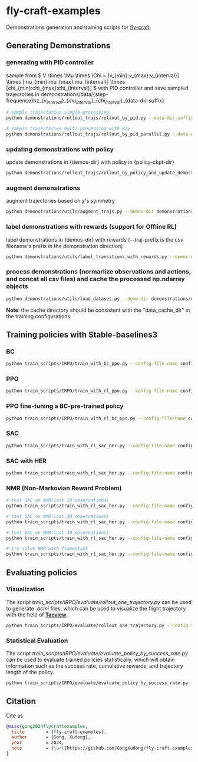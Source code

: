 # fly-craft-examples

Demonstrations generation and training scripts for [fly-craft](https://github.com/gongxudong/fly-craft).

## Generating Demonstrations

### generating with PID controller

sample from $ V \times \Mu \times \Chi = [v_{min}:v_{max}:v_{interval}] \times [mu_{min}:mu_{max}:mu_{interval}] \times [chi_{min}:chi_{max}:chi_{interval}] $ with PID controller and save sampled trajectories in demonstrations/data/\{step-frequence\}hz\_\{$v_{interval}$\}\_\{$mu_{interval}$\}\_\{$chi_{interval}$\}\_\{data-dir-suffix\}

```bash
# sample trajectories single-processing
python demonstrations/rollout_trajs/rollout_by_pid.py --data-dir-suffix v5 --step-frequence 10 --v-min 100 --v-max 110 --v-interval 10 --mu-min -5 --mu-max 5 --mu-interval 5 --chi-min -5 --chi-max 5 --chi-interval 5

# sample trajectories multi-processing with Ray
python demonstrations/rollout_trajs/rollout_by_pid_parallel.py --data-dir-suffix v4 --step-frequence 10 --v-min 100 --v-max 110 --v-interval 10 --mu-min -5 --mu-max 5 --mu-interval 5 --chi-min -5 --chi-max 5 --chi-interval 5
```

### updating demonstrations with policy

update demonstrations in {demos-dir} with policy in {policy-ckpt-dir}

```bash
python demonstrations/rollout_trajs/rollout_by_policy_and_update_demostrations.py --policy-ckpt-dir checkpoints/sac_her/best_model --env-config-dir configs/env/env_config_for_sac.json --demos-dir demonstrations/data/10hz_10_5_5_v2
```

### augment demonstrations

augment trajectories based on $\chi$'s symmetry

```bash
python demonstrations/utils/augment_trajs.py --demos-dir demonstrations/data/10hz_10_5_5_v2
```

### label demonstrations with rewards (**support for Offline RL**)

label demonstrations in {demos-dir} with rewards (--traj-prefix is the csv filename's prefix in the demonstration direction)

```bash
python demonstrations/utils/label_transitions_with_rewards.py --demos-dir demonstrations/data/10hz_10_5_5_test --traj-prefix my_f16trace
```

### process demonstrations (normarlize observations and actions, and concat all csv files) and cache the processed np.ndarray objects

```bash
python demonstrations/utils/load_dataset.py --demo-dir demonstrations/data/10hz_10_5_5_iter_1_aug --demo-cache-dir demonstrations/cache/10hz_10_5_5_iter_1_aug
```

**Note**: the cache directory should be consistent with the "data_cache_dir" in the training configurations.

## Training policies with Stable-baselines3

### BC

```bash
python train_scripts/IRPO/train_with_bc_ppo.py --config-file-name configs/train/IRPO/ppo/easy/ppo_bc_config_10hz_128_128_easy_1.json
```

### PPO

```bash
python train_scripts/IRPO/train_with_rl_ppo.py --config-file-name configs/train/IRPO/ppo/easy/ppo_bc_config_10hz_128_128_easy_1.json
```

### PPO fine-tuning a BC-pre-trained policy

```bash
python train_scripts/IRPO/train_with_rl_bc_ppo.py --config-file-name configs/train/IRPO/ppo/easy/ppo_bc_config_10hz_128_128_easy_1.json
```

### SAC

```bash
python train_scripts/train_with_rl_sac_her.py --config-file-name configs/train/sac/sac_without_her/sac_config_10hz_128_128_1.json
```

### SAC with HER

```bash
python train_scripts/train_with_rl_sac_her.py --config-file-name configs/train/sac/sac_her/sac_config_10hz_128_128_1.json
```

### NMR (Non-Markovian Reward Problem)

```bash
# test SAC on NMR(last 10 observations)
python train_scripts/train_with_rl_sac_her.py --config-file-name configs/train/sac/easy_her_sparse_negative_non_markov_reward_persist_1_sec/sac_config_10hz_128_128_1.json

# test SAC on NMR(last 20 observations)
python train_scripts/train_with_rl_sac_her.py --config-file-name configs/train/sac/easy_her_sparse_negative_non_markov_reward_persist_2_sec/sac_config_10hz_128_128_1.json

# test SAC on NMR(last 30 observations)
python train_scripts/train_with_rl_sac_her.py --config-file-name configs/train/sac/easy_her_sparse_negative_non_markov_reward_persist_3_sec/sac_config_10hz_128_128_1.json

# try solve NMR with framestack
python train_scripts/train_with_rl_sac_her.py --config-file-name configs/train/sac/hard_her_framestack_sparse_negative_non_markov_reward_persist_1_sec/sac_config_10hz_128_128_1.json
```

## Evaluating policies

### Visualization

The script _train_scripts/IRPO/evaluate/rollout_one_trajectory.py_ can be used to generate _.acmi_ files, which can be used to visualize the flight trajectory with the help of [**Tacview**](https://www.tacview.net/).

```bash
python train_scripts/IRPO/evaluate/rollout_one_trajectory.py --config-file-name configs/train/IRPO/ppo/easy/ppo_bc_config_10hz_128_128_easy_1.json --algo rl_bc --save-acmi --use-fixed-target --target-v 210 --target-mu 5 --target-chi 10 --save-dir train_scripts/IRPO/evaluate/rolled_out_trajs/
```

### Statistical Evaluation

The script _train_scripts/IRPO/evaluate/evaluate_policy_by_success_rate.py_ can be used to evaluate trained policies statistically, which will obtain information such as the success rate, cumulative rewards, and trajectory length of the policy.

```bash
python train_scripts/IRPO/evaluate/evaluate_policy_by_success_rate.py --config-file-name configs/train/IRPO/ppo/easy/ppo_bc_config_10hz_128_128_easy_1.json --algo rl_bc --seed 11 --n-envs 8 --n-eval-episode 100
```

## Citation

Cite as

```bib
@misc{gong2024flycraftexamples,
  title        = {fly-craft-examples},
  author       = {Gong, Xudong},
  year         = 2024,
  note         = {\url{https://github.com/GongXudong/fly-craft-examples} [Accessed: (2024-07-01)]},
}
```
